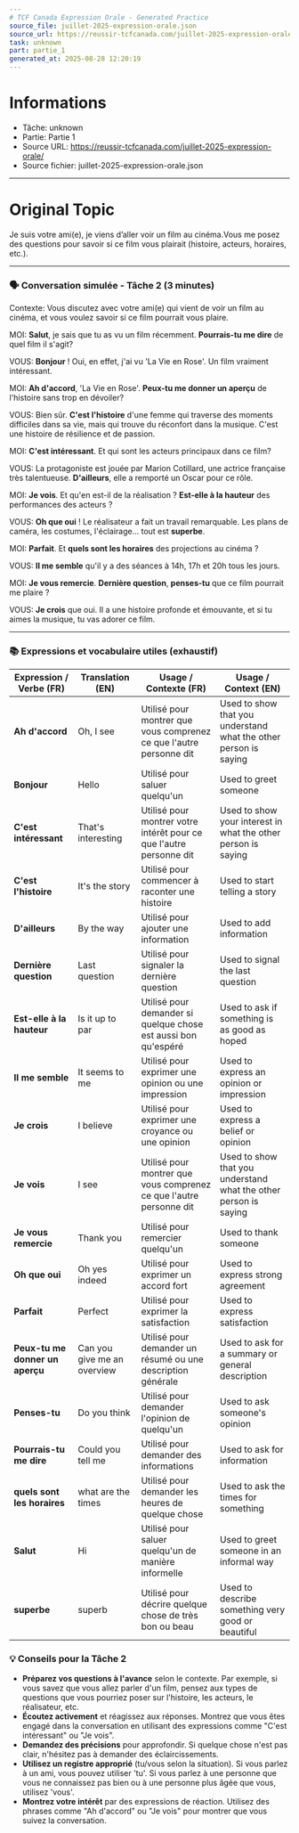 ```yaml
---
# TCF Canada Expression Orale - Generated Practice
source_file: juillet-2025-expression-orale.json
source_url: https://reussir-tcfcanada.com/juillet-2025-expression-orale/
task: unknown
part: partie_1
generated_at: 2025-08-28 12:20:19
---
```


# Informations
- Tâche: unknown
- Partie: Partie 1
- Source URL: https://reussir-tcfcanada.com/juillet-2025-expression-orale/
- Source fichier: juillet-2025-expression-orale.json

---

# Original Topic
Je suis votre ami(e), je viens d’aller voir un film au cinéma.Vous me posez des questions pour savoir si ce film vous plairait (histoire, acteurs, horaires, etc.).

---

### 🗣️ Conversation simulée - Tâche 2 (3 minutes)

Contexte: Vous discutez avec votre ami(e) qui vient de voir un film au cinéma, et vous voulez savoir si ce film pourrait vous plaire.

MOI: **Salut**, je sais que tu as vu un film récemment. **Pourrais-tu me dire** de quel film il s'agit?

VOUS: **Bonjour** ! Oui, en effet, j'ai vu 'La Vie en Rose'. Un film vraiment intéressant.

MOI: **Ah d'accord**, 'La Vie en Rose'. **Peux-tu me donner un aperçu** de l'histoire sans trop en dévoiler?

VOUS: Bien sûr. **C'est l'histoire** d'une femme qui traverse des moments difficiles dans sa vie, mais qui trouve du réconfort dans la musique. C'est une histoire de résilience et de passion.

MOI: **C'est intéressant**. Et qui sont les acteurs principaux dans ce film?

VOUS: La protagoniste est jouée par Marion Cotillard, une actrice française très talentueuse. **D'ailleurs**, elle a remporté un Oscar pour ce rôle.

MOI: **Je vois**. Et qu'en est-il de la réalisation ? **Est-elle à la hauteur** des performances des acteurs ?

VOUS: **Oh que oui** ! Le réalisateur a fait un travail remarquable. Les plans de caméra, les costumes, l'éclairage... tout est **superbe**.

MOI: **Parfait**. Et **quels sont les horaires** des projections au cinéma ?

VOUS:  **Il me semble** qu'il y a des séances à 14h, 17h et 20h tous les jours.

MOI: **Je vous remercie**. **Dernière question**, **penses-tu** que ce film pourrait me plaire ?

VOUS: **Je crois** que oui. Il a une histoire profonde et émouvante, et si tu aimes la musique, tu vas adorer ce film.

---

### 📚 Expressions et vocabulaire utiles (exhaustif)

| Expression / Verbe (FR) | Translation (EN) | Usage / Contexte (FR) | Usage / Context (EN) |
|-------------------------|------------------|-----------------------|----------------------|
| **Ah d'accord**       | Oh, I see    | Utilisé pour montrer que vous comprenez ce que l'autre personne dit     | Used to show that you understand what the other person is saying |
| **Bonjour**      | Hello    | Utilisé pour saluer quelqu'un       | Used to greet someone |
| **C'est intéressant**     | That's interesting     | Utilisé pour montrer votre intérêt pour ce que l'autre personne dit       | Used to show your interest in what the other person is saying |
| **C'est l'histoire**       | It's the story    | Utilisé pour commencer à raconter une histoire       | Used to start telling a story |
| **D'ailleurs**    | By the way    | Utilisé pour ajouter une information       | Used to add information |
| **Dernière question**      | Last question    | Utilisé pour signaler la dernière question       | Used to signal the last question |
| **Est-elle à la hauteur**      | Is it up to par    | Utilisé pour demander si quelque chose est aussi bon qu'espéré      | Used to ask if something is as good as hoped |
| **Il me semble**      | It seems to me    | Utilisé pour exprimer une opinion ou une impression       | Used to express an opinion or impression |
| **Je crois**     | I believe    | Utilisé pour exprimer une croyance ou une opinion      | Used to express a belief or opinion |
| **Je vois**     | I see    | Utilisé pour montrer que vous comprenez ce que l'autre personne dit       | Used to show that you understand what the other person is saying |
| **Je vous remercie**    | Thank you    | Utilisé pour remercier quelqu'un       | Used to thank someone |
| **Oh que oui**    | Oh yes indeed    | Utilisé pour exprimer un accord fort       | Used to express strong agreement |
| **Parfait**    | Perfect    | Utilisé pour exprimer la satisfaction       | Used to express satisfaction |
| **Peux-tu me donner un aperçu**    | Can you give me an overview    | Utilisé pour demander un résumé ou une description générale       | Used to ask for a summary or general description |
| **Penses-tu**    | Do you think    | Utilisé pour demander l'opinion de quelqu'un       | Used to ask someone's opinion |
| **Pourrais-tu me dire**    | Could you tell me    | Utilisé pour demander des informations       | Used to ask for information |
| **quels sont les horaires**    | what are the times    | Utilisé pour demander les heures de quelque chose       | Used to ask the times for something |
| **Salut**    | Hi    | Utilisé pour saluer quelqu'un de manière informelle       | Used to greet someone in an informal way |
| **superbe**    | superb    | Utilisé pour décrire quelque chose de très bon ou beau       | Used to describe something very good or beautiful |

### 💡 Conseils pour la Tâche 2

- **Préparez vos questions à l'avance** selon le contexte. Par exemple, si vous savez que vous allez parler d'un film, pensez aux types de questions que vous pourriez poser sur l'histoire, les acteurs, le réalisateur, etc.
- **Écoutez activement** et réagissez aux réponses. Montrez que vous êtes engagé dans la conversation en utilisant des expressions comme "C'est intéressant" ou "Je vois".
- **Demandez des précisions** pour approfondir. Si quelque chose n'est pas clair, n'hésitez pas à demander des éclaircissements.
- **Utilisez un registre approprié** (tu/vous selon la situation). Si vous parlez à un ami, vous pouvez utiliser 'tu'. Si vous parlez à une personne que vous ne connaissez pas bien ou à une personne plus âgée que vous, utilisez 'vous'.
- **Montrez votre intérêt** par des expressions de réaction. Utilisez des phrases comme "Ah d'accord" ou "Je vois" pour montrer que vous suivez la conversation.